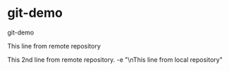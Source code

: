 # git-demo
git-demo

This line from remote repository

This 2nd line from remote repository.
-e "\nThis line from local repository" 
